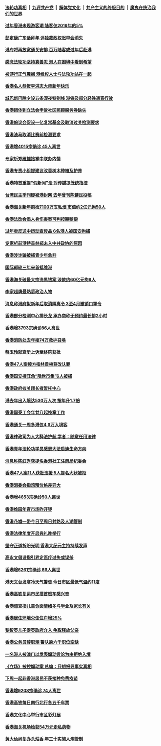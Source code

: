 ####  [法轮功真相](../../../../basic/blob/master/README.md?t=01250812) &nbsp;|&nbsp; [九评共产党](../../../../9ping.md/blob/master/README.md?t=01250812) &nbsp;|&nbsp; [解体党文化](../../../../jtdwh.md/blob/master/README.md?t=01250812)  &nbsp;|&nbsp; [共产主义的终极目的](../../../../gczydzjmd.md/blob/master/README.md?t=01250812) &nbsp;|&nbsp; [魔鬼在统治我们的世界](../../../../mgztzwmdsj.md/blob/master/README.md?t=01250812) 

#### [过年香港未现游客潮 陆客仅2019年的5%](../pages/nsc415/n13914334.md?t=01250812) 

#### [彭定康广东话拜年 评独裁政权迟早会消失](../pages/nsc415/n13914036.md?t=01250812) 

#### [港府将再放宽通关安排 百万陆客或过年后赴港](../pages/nsc415/n13914115.md?t=01250812) 

#### [感念法轮功坚持真善忍 港人在困境中看到希望](../pages/nsc415/n13912364.md?t=01250812) 

#### [被游行正气震撼 港维权人士与法轮功站在一起](../pages/nsc415/n13912399.md?t=01250812) 

#### [香港名人恭贺李洪志大师新年快乐](../pages/nsc415/n13912149.md?t=01250812) 

#### [城巴新巴除夕设五条深夜特别线 港铁及部分轻铁通宵行驶](../pages/nsc415/n13911481.md?t=01250812) 

#### [香港团体到立法会申诉社区照顾服务券缺失](../pages/nsc415/n13911465.md?t=01250812) 

#### [香港旅议会促设一亿复常基金及取消过关检测要求](../pages/nsc415/n13911458.md?t=01250812) 

#### [香港渣马取消比赛前检测要求](../pages/nsc415/n13911415.md?t=01250812) 

#### [香港增4015宗确诊 45人离世](../pages/nsc415/n13911411.md?t=01250812) 

#### [专家析郑雁雄接掌中联办内情](../pages/nsc415/n13911383.md?t=01250812) 

#### [香港专责小组提建议改善树木种植及护养](../pages/nsc415/n13911379.md?t=01250812) 

#### [香港特首重提“假新闻”法 对传媒提笼统指控](../pages/nsc415/n13910015.md?t=01250812) 

#### [台湾民主季刊疑被港封网 去年曾刊陈健民投稿](../pages/nsc415/n13911368.md?t=01250812) 

#### [香港海关新年前检7100万支私烟 市值约2亿元拘50人](../pages/nsc415/n13911360.md?t=01250812) 

#### [香港法改会倡人身伤害案可判按期赔偿](../pages/nsc415/n13911352.md?t=01250812) 

#### [过年卖反送中运动宣传品 6名港人被国安拘捕](../pages/nsc415/n13911341.md?t=01250812) 

#### [专家析前港特首林郑未入中共政协的原因](../pages/nsc415/n13909867.md?t=01250812) 

#### [香港涉诈骗被捕青少年急升](../pages/nsc415/n13910443.md?t=01250812) 

#### [国际邮轮三年来首抵维港](../pages/nsc415/n13910437.md?t=01250812) 

#### [香港海关破最大宗洗黑钱案 涉款约60亿元拘9人](../pages/nsc415/n13910432.md?t=01250812) 

#### [李家超膺最熟悉政治人物](../pages/nsc415/n13910419.md?t=01250812) 

#### [消息称港府拟新年后取消隔离令 3至4月撤销口罩令](../pages/nsc415/n13910407.md?t=01250812) 

#### [香港部分检测中心排长龙 承办商称无预约最长排2小时](../pages/nsc415/n13910403.md?t=01250812) 

#### [香港增3793宗确诊56人离世](../pages/nsc415/n13910397.md?t=01250812) 

#### [香港消防处去年接74万救护召唤](../pages/nsc415/n13910387.md?t=01250812) 

#### [蔡玉玲就查册上诉至终院获批](../pages/nsc415/n13909672.md?t=01250812) 

#### [香港47人案控方指林景楠将改认罪](../pages/nsc415/n13909669.md?t=01250812) 

#### [香港国安搜旺角“隐世市集”6人被捕](../pages/nsc415/n13909662.md?t=01250812) 

#### [香港政府拟关闭长者暂托中心](../pages/nsc415/n13909655.md?t=01250812) 

#### [港去年出入境达530万人次 按年升1.7倍](../pages/nsc415/n13909635.md?t=01250812) 

#### [香港国泰工会年廿八起按章工作](../pages/nsc415/n13909625.md?t=01250812) 

#### [香港通关一周多港仅4.6万入境客](../pages/nsc415/n13909608.md?t=01250812) 

#### [香港律政司为人大释法护航 学者：随意任用法律](../pages/nsc415/n13909027.md?t=01250812) 

#### [香港青年法轮功学员感恩大法启迪生命方向](../pages/nsc415/n13908834.md?t=01250812) 

#### [消息称陈虹秀获提名香港社工注册局纪委会](../pages/nsc415/n13908837.md?t=01250812) 

#### [香港47人案11人获批法援 5人提名大状被拒](../pages/nsc415/n13908831.md?t=01250812) 

#### [香港消委会指鸡精价格差异大](../pages/nsc415/n13908820.md?t=01250812) 

#### [香港增4653宗确诊50人离世](../pages/nsc415/n13908818.md?t=01250812) 

#### [香港维园年宵市场昨开锣](../pages/nsc415/n13908813.md?t=01250812) 

#### [香港花墟一带今日至周日封路及人潮管制](../pages/nsc415/n13908803.md?t=01250812) 

#### [香港法律年度开启典礼昨举行](../pages/nsc415/n13908782.md?t=01250812) 

#### [坚守正道祈盼光明 香港大纪元主持持续发声](../pages/nsc415/n13908661.md?t=01250812) 

#### [高永文倡设指引界定医疗过失或误杀](../pages/nsc415/n13907958.md?t=01250812) 

#### [香港增6261宗确诊 66人离世](../pages/nsc415/n13907942.md?t=01250812) 

#### [港天文台发寒冷天气警告 今日市区最低气温约11度](../pages/nsc415/n13907938.md?t=01250812) 

#### [香港高铁复运市民搭首班车感兴奋](../pages/nsc415/n13907914.md?t=01250812) 

#### [香港调查指儿童负面情绪多与学业及家长有关](../pages/nsc415/n13907909.md?t=01250812) 

#### [香港居住环境欠佳住户增25%](../pages/nsc415/n13907897.md?t=01250812) 

#### [黎智英儿子促英政府介入 争取释放父亲](../pages/nsc415/n13907446.md?t=01250812) 

#### [香港公务员辞职潮 警队逾六千职位空缺](../pages/nsc415/n13906616.md?t=01250812) 

#### [一名港人被澳门以发表煽动言论为由拒绝入境](../pages/nsc415/n13906600.md?t=01250812) 

#### [《立场》被控煽动案 总编：只想报导事实真相](../pages/nsc415/n13906324.md?t=01250812) 

#### [下周一起非香港居民不获接种免费疫苗](../pages/nsc415/n13905983.md?t=01250812) 

#### [香港增9208宗确诊 74人离世](../pages/nsc415/n13905963.md?t=01250812) 

#### [香港高铁每日南行北行各五千车票](../pages/nsc415/n13905889.md?t=01250812) 

#### [香港文化中心举行市区彩灯展](../pages/nsc415/n13905871.md?t=01250812) 

#### [香港海关机场检获54万元走私药物](../pages/nsc415/n13905847.md?t=01250812) 

#### [黄大仙祠复办头炷香 年三十实施人潮管制](../pages/nsc415/n13905830.md?t=01250812) 

